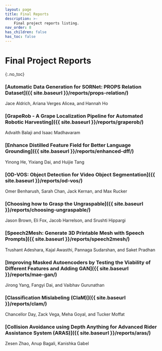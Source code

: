 ```yaml
---
layout: page
title: Final Reports
description: >-
    Final project reports listing.
nav_order: 8
has_children: false
has_toc: false
---
```


# Final Project Reports
{:.no_toc}


### [Automatic Data Generation for SORNet: PROPS Relation Dataset]({{ site.baseurl }}/reports/props-relation/)
Jace Aldrich, Ariana Verges Alicea, and Hannah Ho

### [GrapeRob - A Grape Localization Pipeline for Automated Robotic Harvesting]({{ site.baseurl }}/reports/graperob/)
Advaith Balaji and Isaac Madhavaram 

### [Enhance Distilled Feature Field for Better Language Grounding]({{ site.baseurl }}/reports/enhanced-dff/)
Yinong He, Yixiang Dai, and Huijie Tang

### [OD-VOS: Object Detection for Video Object Segmentation]({{ site.baseurl }}/reports/od-vos/)
Omer Benharush, Sarah Chan, Jack Kernan, and Max Rucker

### [Choosing how to Grasp the Ungraspable]({{ site.baseurl }}/reports/choosing-ungraspable/)
Jason Brown, Eli Fox, Jacob Harrelson, and Srushti Hippargi

### [Speech2Mesh: Generate 3D Printable Mesh with Speech Prompts]({{ site.baseurl }}/reports/speech2mesh/)
Trushant Adeshara, Kajal Awasthi, Pannaga Sudarshan, and Saket Pradhan

### [Improving Masked Autoencoders by Testing the Viability of Different Features and Adding GAN]({{ site.baseurl }}/reports/mae-gan/)
Jirong Yang, Fangyi Dai, and Vaibhav Gurunathan

### [Classification Mislabeling (ClaM)]({{ site.baseurl }}/reports/clam/)
Chancellor Day, Zack Vega, Meha Goyal, and Tucker Moffat

### [Collision Avoidance using Depth Anything for Advanced Rider Assistance System (ARAS)]({{ site.baseurl }}/reports/aras/)
Zesen Zhao, Anup Bagali, Kanishka Gabel

<!-- ### [Example Project: A final project template for DeepRob]({{ site.baseurl }}/reports/example/)
Anthony Opipari, Xiaoxiao Du, Edmond Tong, Yifu Lu, Dalton Richardson, and Odest Chadwicke Jenkins

### [How-To: Make a project website for DeepRob]({{ site.baseurl }}/reports/how-to/)
Anthony Opipari
 -->